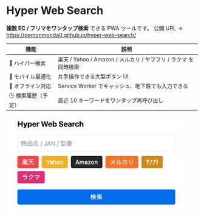 # Hyper Web Search
**複数 EC / フリマをワンタップ検索** できる PWA ツールです。
公開 URL → <https://pemonmonda0.github.io/hyper-web-search/>

| 機能 | 説明 |
| ---- | ---- |
| 🎯 ハイパー検索 | 楽天 / Yahoo / Amazon / メルカリ / ヤフフリ / ラクマ を同時検索 |
| 📱 モバイル最適化 | 片手操作できる大型ボタン UI |
| 💾 オフライン対応 | Service Worker でキャッシュ、地下鉄でも入力できる |
| 🕒 検索履歴（予定） | 直近 10 キーワードをワンタップ再呼び出し |

![screenshot](icons/ss.png) <!-- スクショ撮ったら保存して差し替え OK -->
